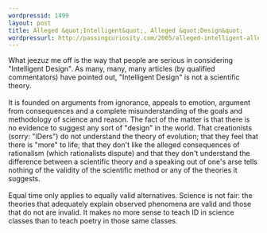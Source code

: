 ```yaml
---
wordpressid: 1499
layout: post
title: Alleged &quot;Intelligent&quot;, Alleged &quot;Design&quot;
wordpressurl: http://passingcuriosity.com/2005/alleged-intelligent-alleged-design/
---
```

What jeezuz me off is the way that people are serious in considering "Intelligent Design". As many, many, many articles (by qualified commentators) have pointed out, "Intelligent Design" is not a scientific theory.<br /><br />It is founded on arguments from ignorance, appeals to emotion, argument from consequences and a complete misunderstanding of the goals and methodology of science and reason.  The fact of the matter is that there is no evidence to suggest any sort of "design" in the world. That creationists (sorry: "IDers") do not understand the theory of evolution; that they feel that there is "more" to life; that they don't like the alleged consequences of rationalism (which rationalists dispute) and that they don't understand the difference between a scientific theory and a speaking out of one's arse tells nothing of the validity of the scientific method or any of the theories it suggests.<br /><br />Equal time only applies to equally valid alternatives. Science is not fair: the theories that adequately explain observed phenomena are valid and those that do not are invalid. It makes no more sense to teach ID in science classes than to teach poetry in those same classes.
